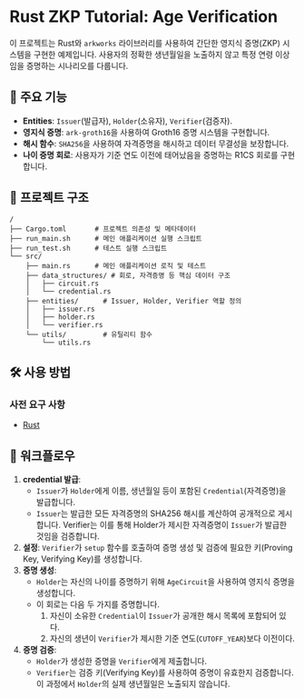 # Rust ZKP Tutorial: Age Verification

이 프로젝트는 Rust와 `arkworks` 라이브러리를 사용하여 간단한 영지식 증명(ZKP) 시스템을 구현한 예제입니다. 사용자의 정확한 생년월일을 노출하지 않고 특정 연령 이상임을 증명하는 시나리오를 다룹니다.

## 🚀 주요 기능

- **Entities**: `Issuer`(발급자), `Holder`(소유자), `Verifier`(검증자).
- **영지식 증명**: `ark-groth16`을 사용하여 Groth16 증명 시스템을 구현합니다.
- **해시 함수**: `SHA256`을 사용하여 자격증명을 해시하고 데이터 무결성을 보장합니다.
- **나이 증명 회로**: 사용자가 기준 연도 이전에 태어났음을 증명하는 R1CS 회로를 구현합니다.

## 📂 프로젝트 구조

```
/
├── Cargo.toml       # 프로젝트 의존성 및 메타데이터
├── run_main.sh      # 메인 애플리케이션 실행 스크립트
├── run_test.sh      # 테스트 실행 스크립트
└── src/
    ├── main.rs      # 메인 애플리케이션 로직 및 테스트
    ├── data_structures/ # 회로, 자격증명 등 핵심 데이터 구조
    │   ├── circuit.rs
    │   └── credential.rs
    ├── entities/      # Issuer, Holder, Verifier 역할 정의
    │   ├── issuer.rs
    │   ├── holder.rs
    │   └── verifier.rs
    └── utils/         # 유틸리티 함수
        └── utils.rs
```

## 🛠️ 사용 방법

### 사전 요구 사항

- [Rust](https://www.rust-lang.org/tools/install)

## 📜 워크플로우

1.  **credential 발급**:
    - `Issuer`가 `Holder`에게 이름, 생년월일 등이 포함된 `Credential`(자격증명)을 발급합니다.
    - `Issuer`는 발급한 모든 자격증명의 SHA256 해시를 계산하여 공개적으로 게시합니다. Verifier는 이를 통해 Holder가 제시한 자격증명이 `Issuer`가 발급한 것임을 검증합니다.
2.  **설정**: `Verifier`가 `setup` 함수를 호출하여 증명 생성 및 검증에 필요한 키(Proving Key, Verifying Key)를 생성합니다.
3.  **증명 생성**:
    - `Holder`는 자신의 나이를 증명하기 위해 `AgeCircuit`을 사용하여 영지식 증명을 생성합니다.
    - 이 회로는 다음 두 가지를 증명합니다.
      1.  자신이 소유한 `Credential`이 `Issuer`가 공개한 해시 목록에 포함되어 있다.
      2.  자신의 생년이 `Verifier`가 제시한 기준 연도(`CUTOFF_YEAR`)보다 이전이다.
4.  **증명 검증**:
    - `Holder`가 생성한 증명을 `Verifier`에게 제출합니다.
    - `Verifier`는 검증 키(Verifying Key)를 사용하여 증명이 유효한지 검증합니다. 이 과정에서 `Holder`의 실제 생년월일은 노출되지 않습니다.
